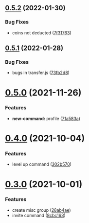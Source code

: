 ## [0.5.2](https://github.com/Alphasians/AinaBot/compare/v0.5.1...v0.5.2) (2022-01-30)


### Bug Fixes

* coins not deducted ([7f31763](https://github.com/Alphasians/AinaBot/commit/7f31763b09400003cc11c2a7940374149a11f005))



## [0.5.1](https://github.com/Alphasians/AinaBot/compare/v0.5.0...v0.5.1) (2022-01-28)


### Bug Fixes

* bugs in transfer.js ([73fb2d8](https://github.com/Alphasians/AinaBot/commit/73fb2d886ab9101d74fe14682fbaf243d1f39be7))



# [0.5.0](https://github.com/Alphasians/AinaBot/compare/v0.4.0...v0.5.0) (2021-11-26)


### Features

* **new-command:** profile ([71a583a](https://github.com/Alphasians/AinaBot/commit/71a583a6ce87eec3218302147002bf3ecb54c454))



# [0.4.0](https://github.com/Alphasians/AinaBot/compare/v0.3.0...v0.4.0) (2021-10-04)


### Features

* level up command ([302b570](https://github.com/Alphasians/AinaBot/commit/302b57021c33c00196764315fcd86bcf842242d5))



# [0.3.0](https://github.com/Alphasians/AinaBot/compare/v0.2.3...v0.3.0) (2021-10-01)


### Features

* create misc group ([28ab4ae](https://github.com/Alphasians/AinaBot/commit/28ab4ae626bf8887afe22bb03124904e6ccd893e))
* invite command ([8cbc163](https://github.com/Alphasians/AinaBot/commit/8cbc163b9536b922359707ddac5882e475c9035d))



